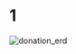 # 1
![donation_erd](https://github.com/choihywon/DB_team_term/assets/144045451/039ef9de-2b8c-4855-baca-eccd6048bcef)
